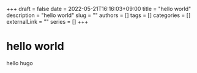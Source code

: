 +++ 
draft = false
date = 2022-05-21T16:16:03+09:00
title = "hello world"
description = "hello world"
slug = ""
authors = []
tags = []
categories = []
externalLink = ""
series = []
+++

# hello world
hello hugo
